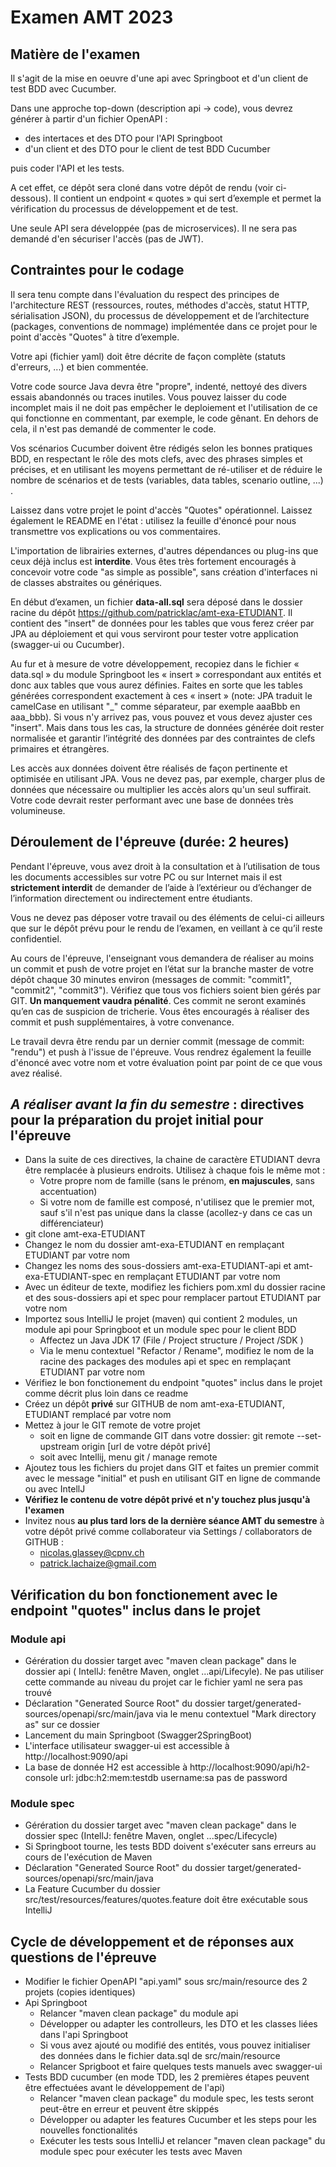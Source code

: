# Examen AMT 2023

## Matière de l'examen 
Il s'agit de la mise en oeuvre d'une api avec Springboot et d'un client de test BDD avec Cucumber.

Dans une approche top-down (description api -> code), vous devrez générer à partir d'un fichier OpenAPI :
 - des intertaces et des DTO pour l'API Springboot
 - d'un client et des DTO pour le client de test BDD Cucumber

puis coder l'API et les tests.

A cet effet, ce dépôt sera cloné dans votre dépôt de rendu (voir ci-dessous). 
Il contient un endpoint « quotes » qui sert d’exemple et permet la vérification
du processus de développement et de test. 

Une seule API sera développée (pas de microservices).
Il ne sera pas demandé d'en sécuriser l'accès (pas de JWT).

## Contraintes pour le codage

Il sera tenu compte dans l'évaluation du respect des principes de l'architecture REST
(ressources, routes, méthodes d'accès, statut HTTP, sérialisation JSON), 
du processus de développement
et de l’architecture (packages, conventions de nommage) implémentée dans ce projet 
pour le point d'accès "Quotes" à titre d’exemple. 

Votre api (fichier yaml) doit être décrite de façon complète (statuts d'erreurs, ...) et bien commentée.

Votre code source Java devra être "propre", indenté, nettoyé des divers essais abandonnés ou traces inutiles.
Vous pouvez laisser du code incomplet mais il ne doit pas empêcher le deploiement 
et l'utilisation de ce qui fonctionne en commentant, par exemple, le code gênant.
En dehors de cela, il n'est pas demandé de commenter le code. 

Vos scénarios Cucumber doivent être rédigés selon les bonnes pratiques BDD, 
en respectant le rôle des mots clefs, avec des phrases simples et précises, 
et en utilisant les moyens permettant de ré-utiliser  et de réduire le nombre de scénarios
et de tests (variables, data tables, scenario outline, ...) .

Laissez dans votre projet le point d'accès "Quotes" opérationnel.
Laissez également le README en l'état : utilisez la feuille d'énoncé pour nous transmettre 
vos explications ou vos commentaires.

L'importation de librairies externes, d'autres dépendances ou plug-ins que ceux déjà inclus est **interdite**.
Vous êtes très fortement encouragés à concevoir votre code "as simple as possible",
sans création d'interfaces ni de classes abstraites ou génériques.

En début d’examen, un fichier **data-all.sql** sera déposé dans le dossier racine 
du dépôt https://github.com/patricklac/amt-exa-ETUDIANT.
Il contient des "insert" de données pour les tables que vous ferez créer par JPA au déploiement
et qui vous serviront pour tester votre application (swagger-ui ou Cucumber).

Au fur et à mesure de votre développement, recopiez dans le fichier « data.sql » du module Springboot
les « insert » correspondant aux entités et donc aux tables que vous aurez définies.
Faites en sorte que les tables générées correspondent exactement à ces « insert » 
(note: JPA traduit le camelCase en utilisant "_" comme séparateur, par exemple aaaBbb en aaa_bbb). 
Si vous n'y arrivez pas, vous pouvez et vous devez ajuster ces "insert". 
Mais dans tous les cas, la structure de données générée doit rester normalisée 
et garantir l’intégrité des données par des contraintes de clefs primaires et étrangères.

Les accès aux données doivent être réalisés de façon pertinente et optimisée en utilisant JPA. 
Vous ne devez pas, par exemple, charger plus de données que nécessaire
ou multiplier les accès alors qu'un seul suffirait. 
Votre code devrait rester performant avec une base de données très volumineuse.

## Déroulement de l'épreuve (durée: 2 heures)

Pendant l'épreuve, vous avez droit à la consultation et à l’utilisation de tous les documents accessibles sur votre PC 
ou sur Internet mais il est **strictement interdit** de demander de l’aide à l’extérieur 
ou d’échanger de l’information directement ou indirectement entre étudiants. 

Vous ne devez pas déposer votre travail ou des éléments de celui-ci ailleurs que sur le dépôt prévu 
pour le rendu de l’examen, en veillant à ce qu’il reste confidentiel.

Au cours de l'épreuve, l'enseignant vous demandera de réaliser au moins un commit et push de votre projet en l’état
sur la branche master de votre dépôt chaque 30 minutes environ (messages de commit: "commit1", "commit2", "commit3"). Vérifiez que tous vos fichiers soient bien gérés par GIT. 
**Un manquement vaudra pénalité**. Ces commit ne seront examinés qu’en cas de suspicion de tricherie.
Vous êtes encouragés à réaliser des commit et push supplémentaires, à votre convenance. 

Le travail devra être rendu par un dernier commit (message de commit: "rendu") et push à l'issue de l'épreuve.
Vous rendrez également la feuille d'énoncé avec votre nom et votre évaluation point par point de ce que vous avez réalisé. 

## _A réaliser avant la fin du semestre_ : directives pour la préparation du projet initial pour l'épreuve
 - Dans la suite de ces directives, la chaine de caractère ETUDIANT devra être remplacée à plusieurs endroits. Utilisez à chaque fois le même mot :
   - Votre propre nom de famille (sans le prénom, **en majuscules**, sans accentuation)
   - Si votre nom de famille est composé, n'utilisez que le premier mot, sauf s'il n'est pas unique dans la classe (acollez-y dans ce cas un différenciateur)
 - git clone amt-exa-ETUDIANT
 - Changez le nom du dossier amt-exa-ETUDIANT en remplaçant ETUDIANT par votre nom
 - Changez les noms des sous-dossiers amt-exa-ETUDIANT-api et amt-exa-ETUDIANT-spec en remplaçant ETUDIANT par votre nom
 - Avec un éditeur de texte, modifiez les fichiers pom.xml du dossier racine et des sous-dossiers api et spec pour remplacer partout ETUDIANT par votre nom
 - Importez sous IntelliJ le projet (maven) qui contient 2 modules, un module api pour Springboot
et un module spec pour le client BDD
   - Affectez un Java JDK 17 (File / Project structure / Project /SDK )
   - Via le menu contextuel "Refactor / Rename", modifiez le nom de la racine des packages des modules api et spec en remplaçant ETUDIANT par votre nom
 - Vérifiez le bon fonctionement du endpoint "quotes" inclus dans le projet comme décrit plus loin dans ce readme
 - Créez un dépôt **privé** sur GITHUB de nom amt-exa-ETUDIANT, ETUDIANT remplacé par votre nom
 - Mettez à jour le GIT remote de votre projet
   - soit en ligne de commande GIT dans votre dossier: git remote --set-upstream origin [url de votre dépôt privé]
   - soit avec Intellij, menu git / manage remote
 - Ajoutez tous les fichiers du projet dans GIT et faites un premier commit avec le message "initial" et push en utilisant GIT en ligne de commande ou avec IntellJ
 - **Vérifiez le contenu de votre dépôt privé et n'y touchez plus jusqu'à l'examen**
 - Invitez nous **au plus tard lors de la dernière séance AMT du semestre** à votre dépôt privé comme collaborateur via Settings / collaborators de GITHUB :
   - nicolas.glassey@cpnv.ch
   - patrick.lachaize@gmail.com

## Vérification du bon fonctionement avec le endpoint "quotes" inclus dans le projet
 ### Module api
  - Gérération du dossier target avec "maven clean package" dans le dossier api 
( IntellJ: fenêtre Maven, onglet ...api/Lifecyle).
Ne pas utiliser cette commande au niveau du projet car le fichier yaml ne sera pas trouvé
  - Déclaration "Generated Source Root" du dossier target/generated-sources/openapi/src/main/java 
    via le menu contextuel "Mark directory as" sur ce dossier
  - Lancement du main Springboot (Swagger2SpringBoot)
  - L'interface utilisateur swagger-ui est accessible à http://localhost:9090/api
  - La base de donnée H2 est accessible à http://localhost:9090/api/h2-console
      url: jdbc:h2:mem:testdb username:sa pas de password
  ### Module spec
  - Gérération du dossier target avec "maven clean package" dans le dossier spec (IntellJ: fenêtre Maven, onglet ...spec/Lifecycle)
  - Si Springboot tourne, les tests BDD doivent s'exécuter sans erreurs au cours de l'exécution de Maven
  - Déclaration "Generated Source Root" du dossier target/generated-sources/openapi/src/main/java 
  - La Feature Cucumber du dossier src/test/resources/features/quotes.feature doit être exécutable sous IntelliJ
  
  ## Cycle de développement et de réponses aux questions de l'épreuve
  - Modifier le fichier OpenAPI "api.yaml" sous src/main/resource des 2 projets (copies identiques)
  - Api Springboot
    - Relancer "maven clean package" du module api
    - Développer ou adapter les controlleurs, les DTO et les classes liées dans l'api Springboot
    - Si vous avez ajouté ou modifié des entités, vous pouvez initialiser des données 
      dans le fichier data.sql de src/main/resource
    - Relancer Sprigboot et faire quelques tests manuels avec swagger-ui
  - Tests BDD cucumber (en mode TDD, les 2 premières étapes peuvent être effectuées avant le développement de l'api)
    - Relancer "maven clean package" du module spec, les tests seront peut-être en erreur et peuvent être skippés
    - Développer ou adapter les features Cucumber et les steps pour les nouvelles fonctionalités
    - Exécuter les tests sous IntelliJ et relancer "maven clean package" du module spec pour exécuter les tests avec Maven
  
    
